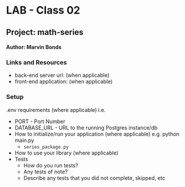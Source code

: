 # LAB - Class 02
## Project: math-series
#### Author: Marvin Bonds

### Links and Resources
- back-end server url: (when applicable)
- front-end application: (when applicable)

### Setup
.env requirements (where applicable)
i.e.

- PORT - Port Number
- DATABASE_URL - URL to the running Postgres instance/db
- How to initialize/run your application (where applicable) e.g. python main.py
  - `series_package.py`
- How to use your library (where applicable)
- Tests
  - How do you run tests?
  - Any tests of note?
  - Describe any tests that you did not complete, skipped, etc
